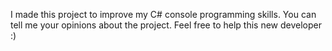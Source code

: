 I made this project to improve my C# console programming skills. You can tell me your opinions about the project. Feel free to help this new developer :)
